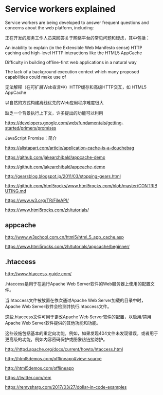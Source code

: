 # Service workers explained

Service workers are being developed to answer frequent questions and concerns about the web platform, including:


正在开发的服务工作人员来回答关于网络平台的常见问题和疑虑，其中包括：


An inability to explain (in the Extensible Web Manifesto sense) HTTP caching and high-level HTTP interactions like the HTML5 AppCache

Difficulty in building offline-first web applications in a natural way

The lack of a background execution context which many proposed capabilities could make use of


无法解释（在可扩展Web宣言中）HTTP缓存和高级HTTP交互，如 HTML5 AppCache

以自然的方式构建离线优先的Web应用程序难度很大

缺乏一个背景执行上下文，许多提出的功能可以利用





https://developers.google.com/web/fundamentals/getting-started/primers/promises

JavaScript Promise：简介



https://alistapart.com/article/application-cache-is-a-douchebag

https://github.com/jakearchibald/appcache-demo


https://github.com/jakearchibald/appcache-demo

http://gearsblog.blogspot.jp/2011/03/stopping-gears.html


https://github.com/html5rocks/www.html5rocks.com/blob/master/CONTRIBUTING.md


https://www.w3.org/TR/FileAPI/




https://www.html5rocks.com/zh/tutorials/



## appcache

http://www.w3school.com.cn/html5/html_5_app_cache.asp

https://www.html5rocks.com/zh/tutorials/appcache/beginner/



## .htaccess


http://www.htaccess-guide.com/


.htaccess是用于在运行Apache Web Server软件的Web服务器上使用的配置文件。

当.htaccess文件被放置在依次通过Apache Web Server加载的目录中时，Apache Web Server软件会检测并执行.htaccess文件。

这些.htaccess文件可用于更改Apache Web Server软件的配置，以启用/禁用Apache Web Server软件提供的其他功能和功能。

这些设施包括基本的重定向功能，例如，如果发现404文件未发现错误，或者用于更高级的功能，例如内容密码保护或图像热链接防护。


http://httpd.apache.org/docs/current/howto/htaccess.html






http://html5demos.com/offlineapp#view-source

http://html5demos.com/offlineapp

https://twitter.com/rem

https://remysharp.com/2017/03/27/dollar-in-code-examples







